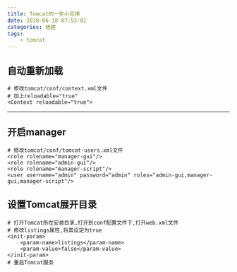 ```yaml
---
title: Tomcat的一些小应用
date: 2018-06-18 07:53:01
categories: 搭建
tags: 
    - tomcat
---
```


## 自动重新加载
```
# 修改tomcat/conf/context.xml文件
# 加上reloadable="true"
<Context reloadable="true">
```

<!-- more -->

---

## 开启manager
```
# 修改tomcat/conf/tomcat-users.xml文件
<role rolename="manager-gui"/>
<role rolename="admin-gui"/>
<role rolename="manager-script"/>
<user username="admin" password="admin" roles="admin-gui,manager-gui,manager-script"/>
```

## 设置Tomcat展开目录
```
# 打开Tomcat所在安装目录,打开到conf配置文件下,打开web.xml文件
# 修改listings属性,将其设定为true
<init-param>
    <param-name>listings</param-name>
    <param-value>false</param-value>
</init-param>
# 重启Tomcat服务
```